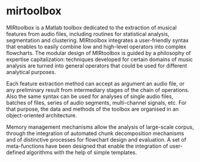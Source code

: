 # mirtoolbox

MIRtoolbox is a Matlab toolbox dedicated to the extraction of musical features from audio files, including routines for statistical analysis, segmentation and clustering. MIRtoolbox integrates a user-friendly syntax that enables to easily combine low and high-level operators into complex flowcharts. The modular design of MIRtoolbox is guided by a philosophy of expertise capitalization: techniques developed for certain domains of music analysis are turned into general operators that could be used for different analytical purposes.

Each feature extraction method can accept as argument an audio file, or any preliminary result from intermediary stages of the chain of operations. Also the same syntax can be used for analyses of single audio files, batches of files, series of audio segments, multi-channel signals, etc. For that purpose, the data and methods of the toolbox are organised in an object-oriented architecture.

Memory management mechanisms allow the analysis of large-scale corpus, through the integration of automated chunk decomposition mechanisms and of distinctive processes for flowchart design and evaluation. A set of meta-functions have been designed that enable the integration of user-defined algorithms with the help of simple templates.

